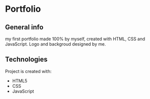 # Portfolio

## General info
my first portfolio made 100% by myself, created with HTML, CSS and JavaScript.
Logo and backgroud designed by me.

## Technologies
Project is created with:
* HTML5
* CSS
* JavaScript
